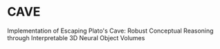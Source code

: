 # CAVE
Implementation of Escaping Plato's Cave: Robust Conceptual Reasoning through Interpretable 3D Neural Object Volumes
